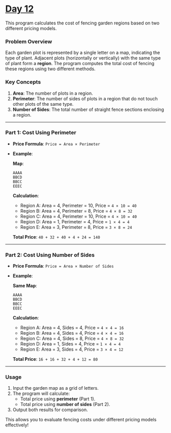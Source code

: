 # [Day 12](https://adventofcode.com/2024/day/12)

This program calculates the cost of fencing garden regions based on two different pricing models.

### Problem Overview

Each garden plot is represented by a single letter on a map, indicating the type of plant. Adjacent plots (horizontally or vertically) with the same type of plant form a **region**. The program computes the total cost of fencing these regions using two different methods.

### Key Concepts

1. **Area**: The number of plots in a region.
2. **Perimeter**: The number of sides of plots in a region that do not touch other plots of the same type.
3. **Number of Sides**: The total number of straight fence sections enclosing a region.

---

### Part 1: Cost Using Perimeter

- **Price Formula**: `Price = Area × Perimeter`
- **Example**:

   **Map**:
   ```
   AAAA
   BBCD
   BBCC
   EEEC
   ```

   **Calculation**:
   - Region A: Area = 4, Perimeter = 10, Price = `4 × 10 = 40`
   - Region B: Area = 4, Perimeter = 8, Price = `4 × 8 = 32`
   - Region C: Area = 4, Perimeter = 10, Price = `4 × 10 = 40`
   - Region D: Area = 1, Perimeter = 4, Price = `1 × 4 = 4`
   - Region E: Area = 3, Perimeter = 8, Price = `3 × 8 = 24`

   **Total Price**: `40 + 32 + 40 + 4 + 24 = 140`

---

### Part 2: Cost Using Number of Sides

- **Price Formula**: `Price = Area × Number of Sides`
- **Example**:

   **Same Map**:
   ```
   AAAA
   BBCD
   BBCC
   EEEC
   ```

   **Calculation**:
   - Region A: Area = 4, Sides = 4, Price = `4 × 4 = 16`
   - Region B: Area = 4, Sides = 4, Price = `4 × 4 = 16`
   - Region C: Area = 4, Sides = 8, Price = `4 × 8 = 32`
   - Region D: Area = 1, Sides = 4, Price = `1 × 4 = 4`
   - Region E: Area = 3, Sides = 4, Price = `3 × 4 = 12`

   **Total Price**: `16 + 16 + 32 + 4 + 12 = 80`

---

### Usage

1. Input the garden map as a grid of letters.
2. The program will calculate:
   - Total price using **perimeter** (Part 1).
   - Total price using **number of sides** (Part 2).
3. Output both results for comparison. 

This allows you to evaluate fencing costs under different pricing models effectively!